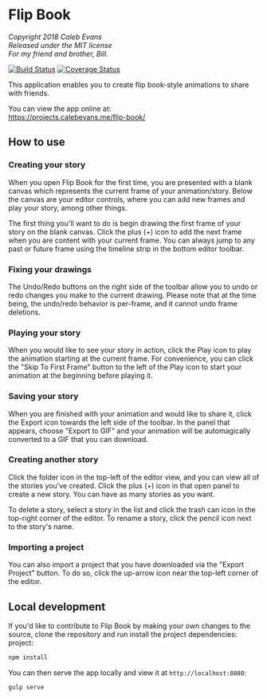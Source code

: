 # Flip Book

*Copyright 2018 Caleb Evans*  
*Released under the MIT license*  
*For my friend and brother, Bill.*

[![Build Status](https://travis-ci.org/caleb531/flip-book.svg?branch=master)](https://travis-ci.org/caleb531/flip-book)
[![Coverage Status](https://coveralls.io/repos/github/caleb531/flip-book/badge.svg?branch=master)](https://coveralls.io/github/caleb531/flip-book?branch=master)

This application enables you to create flip book-style animations to share with
friends.

You can view the app online at:  
https://projects.calebevans.me/flip-book/

## How to use

### Creating your story

When you open Flip Book for the first time, you are presented with a blank
canvas which represents the current frame of your animation/story. Below the
canvas are your editor controls, where you can add new frames and play your
story, among other things.

The first thing you'll want to do is begin drawing the first frame of your story
on the blank canvas. Click the plus (+) icon to add the next frame when you are
content with your current frame. You can always jump to any past or future frame
using the timeline strip in the bottom editor toolbar.

### Fixing your drawings

The Undo/Redo buttons on the right side of the toolbar allow you to undo or redo
changes you make to the current drawing. Please note that at the time being, the
undo/redo behavior is per-frame, and it cannot undo frame deletions.

### Playing your story

When you would like to see your story in action, click the Play icon to play the
animation starting at the current frame. For convenience, you can click the
"Skip To First Frame" button to the left of the Play icon to start your
animation at the beginning before playing it.

### Saving your story

When you are finished with your animation and would like to share it, click the
Export icon towards the left side of the toolbar. In the panel that appears,
choose "Export to GIF" and your animation will be automagically converted to a
GIF that you can download.

### Creating another story

Click the folder icon in the top-left of the editor view, and you can view all
of the stories you've created. Click the plus (+) icon in that open panel to
create a new story. You can have as many stories as you want.

To delete a story, select a story in the list and click the trash can icon in
the top-right corner of the editor. To rename a story, click the pencil icon
next to the story's name.

### Importing a project

You can also import a project that you have downloaded via the "Export Project"
button. To do so, click the up-arrow icon near the top-left corner of the
editor.

## Local development

If you'd like to contribute to Flip Book by making your own changes to the
source, clone the repository and run install the project dependencies:
project:

```sh
npm install
```

You can then serve the app locally and view it at `http://localhost:8080`:

```sh
gulp serve
```
